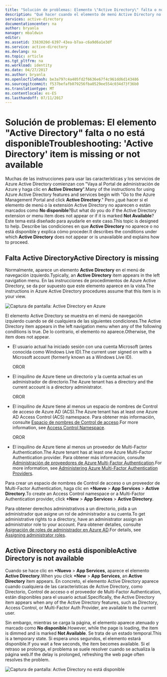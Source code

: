 ```yaml
---
title: "Solución de problemas: Elemento \"Active Directory\" falta o no está disponible | Documentos de Microsoft"
description: "Qué hacer cuando el elemento de menú Active Directory no aparece en el Portal de administración de Azure."
services: active-directory
documentationcenter: na
author: bryanla
manager: mbaldwin
editor: 
ms.assetid: 3383020d-6397-43ea-b7aa-c6a9d6a1e3df
ms.service: active-directory
ms.devlang: na
ms.topic: article
ms.tgt_pltfrm: na
ms.workload: identity
ms.date: 04/27/2017
ms.author: bryanla
ms.openlocfilehash: be3a797c4a405fd2f6636e67f4c961dd6d143486
ms.sourcegitcommit: f537befafb079256fba0529ee554c034d73f36b0
ms.translationtype: MT
ms.contentlocale: es-ES
ms.lasthandoff: 07/11/2017
---
```

# <a name="troubleshooting-active-directory-item-is-missing-or-not-available"></a><span data-ttu-id="5b603-103">Solución de problemas: El elemento "Active Directory" falta o no está disponible</span><span class="sxs-lookup"><span data-stu-id="5b603-103">Troubleshooting: 'Active Directory' item is missing or not available</span></span>
<span data-ttu-id="5b603-104">Muchas de las instrucciones para usar las características y los servicios de Azure Active Directory comienzan con "Vaya al Portal de administración de Azure y haga clic en **Active Directory**".</span><span class="sxs-lookup"><span data-stu-id="5b603-104">Many of the instructions for using Azure Active Directory features and services begin with "Go to the Azure Management Portal and click **Active Directory**."</span></span> <span data-ttu-id="5b603-105">Pero ¿qué hacer si el elemento de menú o la extensión Active Directory no aparecen o están marcados como **No disponible**?</span><span class="sxs-lookup"><span data-stu-id="5b603-105">But what do you do if the Active Directory extension or menu item does not appear or if it is marked **Not Available**?</span></span> <span data-ttu-id="5b603-106">Este tema está diseñado para ayudarle en este caso.</span><span class="sxs-lookup"><span data-stu-id="5b603-106">This topic is designed to help.</span></span> <span data-ttu-id="5b603-107">Describe las condiciones en que **Active Directory** no aparece o no está disponible y explica cómo proceder.</span><span class="sxs-lookup"><span data-stu-id="5b603-107">It describes the conditions under which **Active Directory** does not appear or is unavailable and explains how to proceed.</span></span>

## <a name="active-directory-is-missing"></a><span data-ttu-id="5b603-108">Falta Active Directory</span><span class="sxs-lookup"><span data-stu-id="5b603-108">Active Directory is missing</span></span>
<span data-ttu-id="5b603-109">Normalmente, aparece un elemento **Active Directory** en el menú de navegación izquierdo.</span><span class="sxs-lookup"><span data-stu-id="5b603-109">Typically, an **Active Directory** item appears in the left navigation menu.</span></span> <span data-ttu-id="5b603-110">En las instrucciones de procedimientos de Azure Active Directory, se da por supuesto que este elemento aparece en la vista.</span><span class="sxs-lookup"><span data-stu-id="5b603-110">The instructions in Azure Active Directory procedures assume that this item is in your view.</span></span>

![Captura de pantalla: Active Directory en Azure](./media/active-directory-troubleshooting/typical-view.png)

<span data-ttu-id="5b603-112">El elemento Active Directory se muestra en el menú de navegación izquierdo cuando se dé cualquiera de las siguientes condiciones.</span><span class="sxs-lookup"><span data-stu-id="5b603-112">The Active Directory item appears in the left navigation menu when any of the following conditions is true.</span></span> <span data-ttu-id="5b603-113">De lo contrario, el elemento no aparece.</span><span class="sxs-lookup"><span data-stu-id="5b603-113">Otherwise, the item does not appear.</span></span>

* <span data-ttu-id="5b603-114">El usuario actual ha iniciado sesión con una cuenta Microsoft (antes conocida como Windows Live ID).</span><span class="sxs-lookup"><span data-stu-id="5b603-114">The current user signed on with a Microsoft account (formerly known as a Windows Live ID).</span></span>
  
    <span data-ttu-id="5b603-115">OR</span><span class="sxs-lookup"><span data-stu-id="5b603-115">OR</span></span>
* <span data-ttu-id="5b603-116">El inquilino de Azure tiene un directorio y la cuenta actual es un administrador de directorio.</span><span class="sxs-lookup"><span data-stu-id="5b603-116">The Azure tenant has a directory and the current account is a directory administrator.</span></span>
  
    <span data-ttu-id="5b603-117">OR</span><span class="sxs-lookup"><span data-stu-id="5b603-117">OR</span></span>
* <span data-ttu-id="5b603-118">El inquilino de Azure tiene al menos un espacio de nombres de Control de acceso de Azure AD (ACS).</span><span class="sxs-lookup"><span data-stu-id="5b603-118">The Azure tenant has at least one Azure AD Access Control (ACS) namespace.</span></span> <span data-ttu-id="5b603-119">Para obtener más información, consulte [Espacio de nombres de Control de acceso](https://msdn.microsoft.com/library/azure/gg185908.aspx).</span><span class="sxs-lookup"><span data-stu-id="5b603-119">For more information, see [Access Control Namespace](https://msdn.microsoft.com/library/azure/gg185908.aspx).</span></span>
  
    <span data-ttu-id="5b603-120">OR</span><span class="sxs-lookup"><span data-stu-id="5b603-120">OR</span></span>
* <span data-ttu-id="5b603-121">El inquilino de Azure tiene al menos un proveedor de Multi-Factor Authentication.</span><span class="sxs-lookup"><span data-stu-id="5b603-121">The Azure tenant has at least one Azure Multi-Factor Authentication provider.</span></span> <span data-ttu-id="5b603-122">Para obtener más información, consulte [Administración de proveedores de Azure Multi-Factor Authentication](../multi-factor-authentication/multi-factor-authentication-get-started-cloud.md).</span><span class="sxs-lookup"><span data-stu-id="5b603-122">For more information, see [Administering Azure Multi-Factor Authentication Providers](../multi-factor-authentication/multi-factor-authentication-get-started-cloud.md).</span></span>

<span data-ttu-id="5b603-123">Para crear un espacio de nombres de Control de acceso o un proveedor de Multi-Factor Authentication, haga clic en **+Nuevo** > **App Services** > **Active Directory**.</span><span class="sxs-lookup"><span data-stu-id="5b603-123">To create an Access Control namespace or a Multi-Factor Authentication provider, click **+New** > **App Services** > **Active Directory**.</span></span>

<span data-ttu-id="5b603-124">Para obtener derechos administrativos a un directorio, pida a un administrador que asigne un rol de administrador a su cuenta.</span><span class="sxs-lookup"><span data-stu-id="5b603-124">To get administrative rights to a directory, have an administrator assign an administrator role to your account.</span></span> <span data-ttu-id="5b603-125">Para obtener detalles, consulte [Asignación de roles de administrador en Azure AD](active-directory-assign-admin-roles.md).</span><span class="sxs-lookup"><span data-stu-id="5b603-125">For details, see [Assigning administrator roles](active-directory-assign-admin-roles.md).</span></span>

## <a name="active-directory-is-not-available"></a><span data-ttu-id="5b603-126">Active Directory no está disponible</span><span class="sxs-lookup"><span data-stu-id="5b603-126">Active Directory is not available</span></span>
<span data-ttu-id="5b603-127">Cuando se hace clic en **+Nuevo** > **App Services**, aparece el elemento **Active Directory**.</span><span class="sxs-lookup"><span data-stu-id="5b603-127">When you click **+New** > **App Services**, an **Active Directory** item appears.</span></span> <span data-ttu-id="5b603-128">En concreto, el elemento Active Directory aparece cuando cualquiera de las características de Active Directory, como Directorio, Control de acceso o el proveedor de Multi-Factor Authentication, están disponibles para el usuario actual.</span><span class="sxs-lookup"><span data-stu-id="5b603-128">Specifically, the Active Directory item appears when any of the Active Directory features, such as Directory, Access Control, or Multi-Factor Auth Provider, are available to the current user.</span></span>

<span data-ttu-id="5b603-129">Sin embargo, mientras se carga la página, el elemento aparece atenuado y marcado como **No disponible**.</span><span class="sxs-lookup"><span data-stu-id="5b603-129">However, while the page is loading, the item is dimmed and is marked **Not Available**.</span></span> <span data-ttu-id="5b603-130">Se trata de un estado temporal.</span><span class="sxs-lookup"><span data-stu-id="5b603-130">This is a temporary state.</span></span> <span data-ttu-id="5b603-131">Si espera unos segundos, el elemento estará disponible.</span><span class="sxs-lookup"><span data-stu-id="5b603-131">If you wait a few seconds, the item becomes available.</span></span> <span data-ttu-id="5b603-132">Si el retraso se prolonga, el problema se suele resolver cuando se actualiza la página web.</span><span class="sxs-lookup"><span data-stu-id="5b603-132">If the delay is prolonged, refreshing the web page often resolves the problem.</span></span>

![Captura de pantalla: Active Directory no está disponible](./media/active-directory-troubleshooting/not-available.png)

